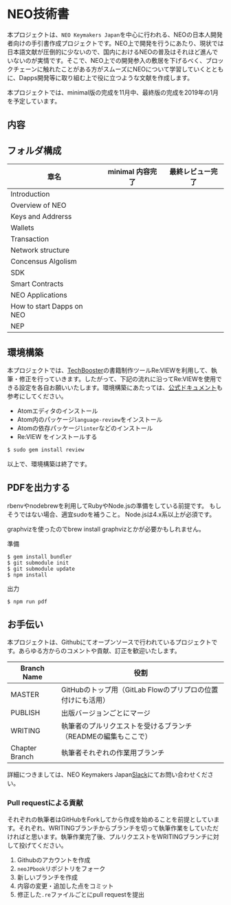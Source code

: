 # NEO技術書
本プロジェクトは、`NEO Keymakers Japan`を中心に行われる、NEOの日本人開発者向けの手引書作成プロジェクトです。NEO上で開発を行うにあたり、現状では日本語文献が圧倒的に少ないので、国内におけるNEOの普及はそれほど進んでいないのが実情です。そこで、NEO上での開発参入の敷居を下げるべく、ブロックチェーンに触れたことがある方がスムーズにNEOについて学習していくとともに、Dapps開発等に取り組む上で役に立つような文献を作成します。

本プロジェクトでは、minimal版の完成を11月中、最終版の完成を2019年の1月を予定しています。

## 内容

## フォルダ構成

|  章名 | minimal 内容完了 |最終レビュー完了|
| ---- | ---- | ---- |
|  Introduction  |    ||
|  Overview of NEO  |    ||
|  Keys and Addrerss  |    ||
|  Wallets  |    ||
|  Transaction  |    ||
|  Network structure  |    ||
|  Concensus Algolism  |    ||
|  SDK |    ||
|  Smart Contracts |    ||
|  NEO Applications|   ||
|  How to start Dapps on NEO|    ||
|  NEP | | ||


## 環境構築
本プロジェクトでは、[TechBooster](https://techbooster.org/)の書籍制作ツールRe:VIEWを利用して、執筆・修正を行っていきます。したがって、下記の流れに沿ってRe:VIEWを使用できる設定を各自お願いいたします。環境構築にあたっては、[公式ドキュメント](https://github.com/TechBooster/ReVIEW-Template)も参考にしてください。

- Atomエディタのインストール
- Atom内のパッケージ`language-review`をインストール
- Atomの依存パッケージ`linter`などのインストール
- Re:VIEW をインストールする
```bash
$ sudo gem install review
```
以上で、環境構築は終了です。

## PDFを出力する
rbenvやnodebrewを利用してRubyやNode.jsの準備をしている前提です。 もしそうではない場合、適宜sudoを補うこと。 Node.jsは4.x系以上が必須です。

graphvizを使ったのでbrew install graphvizとかが必要かもしれません。

準備
```
$ gem install bundler
$ git submodule init
$ git submodule update
$ npm install
```
出力
```
$ npm run pdf
```

## お手伝い
本プロジェクトは、Githubにてオープンソースで行われているプロジェクトです。あらゆる方からのコメントや貢献、訂正を歓迎いたします。


|  Branch Name | 役割|
| ---- | ---- |
|  MASTER  |GitHubのトップ用（GitLab Flowのプリプロの位置付けにも活用）|
|   PUBLISH  |出版バージョンごとにマージ|
|  WRITING  |執筆者のプルリクエストを受けるブランチ（READMEの編集もここで）|
|  Chapter Branch  |執筆者それぞれの作業用ブランチ|


詳細につきましては、NEO Keymakers Japan[Slack](https://join.slack.com/t/neokeymakersjapan/shared_invite/enQtMzg1ODE2MTg2ODAxLTE3M2Q0MzJmNDAxZDQ2ZTgwMTdkYzQwOTgwNTdlOWUzNDYwNzE0MWI3YjBhOGI5YmM2MDFhMmZlY2Q4OGY2NDQ)にてお問い合わせください。

### Pull requestによる貢献

それぞれの執筆者はGitHubをForkしてから作成を始めることを前提としています。それぞれ、WRITINGブランチからブランチを切って執筆作業をしていただければと思います。執筆作業完了後、プルリクエストをWRITINGブランチに対して投げてください。

1. Githubのアカウントを作成
2. `neoJPbook`リポジトリをフォーク
3. 新しいブランチを作成
4. 内容の変更・追加した点をコミット
5. 修正した`.re`ファイルごとにpull requestを提出
